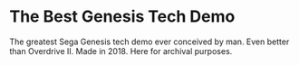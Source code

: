 # The Best Genesis Tech Demo

The greatest Sega Genesis tech demo ever conceived by man. Even better than Overdrive II. Made in 2018. Here for archival purposes.